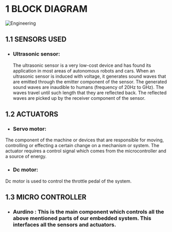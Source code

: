 # 1 BLOCK DIAGRAM

![Engineering](https://user-images.githubusercontent.com/98951784/155894098-05041be7-d8e9-41f0-bc86-358f23f823f7.jpg)

## 1.1 SENSORS USED
- ### Ultrasonic sensor:
  The ultrasonic sensor is a very low-cost device and has found its application in most areas of autonomous robots and cars. When an ultrasonic sensor is induced with voltage, it generates sound waves that are emitted through the emitter component of the sensor. The generated sound waves are inaudible to humans (frequency of 20Hz to GHz). The waves travel until such length that they are reflected back. The reflected waves are picked up by the receiver component of the sensor.
  
## 1.2 ACTUATORS
- ### Servo motor:
The component of the machine or devices that are responsible for moving, controlling or effecting a certain change on a mechanism or system. The actuator requires a control signal which comes from the microcontroller and a source of energy.
- ### Dc motor:
Dc motor is used to control the throttle pedal of the system.

## 1.3 MICRO CONTROLLER
- ### Aurdino : This is the main component which controls all the above mentioned parts of our embedded system. This interfaces all the sensors and actuators. 



